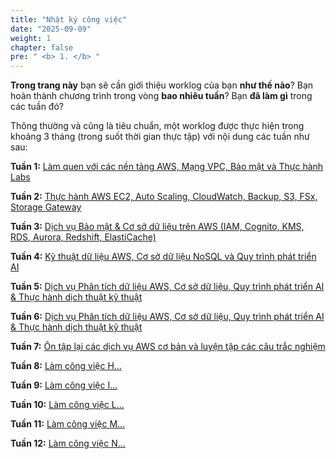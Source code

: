 ```yaml
---
title: "Nhật ký công việc"
date: "2025-09-09"
weight: 1
chapter: false
pre: " <b> 1. </b> "
---
```


**Trong trang này** bạn sẽ cần giới thiệu worklog của bạn **như thế nào**? Bạn hoàn thành chương trình trong vòng **bao nhiêu tuần**? Bạn **đã làm gì** trong các tuần đó?

Thông thường và cũng là tiêu chuẩn, một worklog được thực hiện trong khoảng 3 tháng (trong suốt thời gian thực tập) với nội dung các tuần như sau:

**Tuần 1:** [Làm quen với các nền tảng AWS, Mạng VPC, Bảo mật và Thực hành Labs](1.1-week1/)

**Tuần 2:** [Thực hành AWS EC2, Auto Scaling, CloudWatch, Backup, S3, FSx, Storage Gateway](1.2-week2/)

**Tuần 3:** [Dịch vụ Bảo mật & Cơ sở dữ liệu trên AWS (IAM, Cognito, KMS, RDS, Aurora, Redshift, ElastiCache)](1.3-week3/)

**Tuần 4:** [Kỹ thuật dữ liệu AWS, Cơ sở dữ liệu NoSQL và Quy trình phát triển AI](1.4-week4/)

**Tuần 5:** [Dịch vụ Phân tích dữ liệu AWS, Cơ sở dữ liệu, Quy trình phát triển AI & Thực hành dịch thuật kỹ thuật](1.5-week5/)

**Tuần 6:** [Dịch vụ Phân tích dữ liệu AWS, Cơ sở dữ liệu, Quy trình phát triển AI & Thực hành dịch thuật kỹ thuật](1.6-week6/)

**Tuần 7:** [Ôn tập lại các dịch vụ AWS cơ bản và luyện tập các câu trắc nghiệm](1.7-week7/)

**Tuần 8:** [Làm công việc H...](1.8-week8/)

**Tuần 9:** [Làm công việc I...](1.9-week9/)

**Tuần 10:** [Làm công việc L...](1.10-week10/)

**Tuần 11:** [Làm công việc M...](1.11-week11/)

**Tuần 12:** [Làm công việc N...](1.12-week12/)
